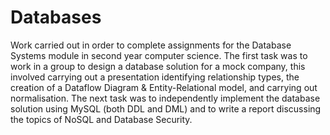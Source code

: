 # Databases
Work carried out in order to complete assignments for the Database Systems module in second year computer science. The first task was to work in a group to design a database solution for a mock company, this involved carrying out a presentation identifying relationship types, the creation of a Dataflow Diagram &amp; Entity-Relational model, and carrying out normalisation. The next task was to independently implement the database solution using MySQL (both DDL and DML) and to write a report discussing the topics of NoSQL and Database Security.
